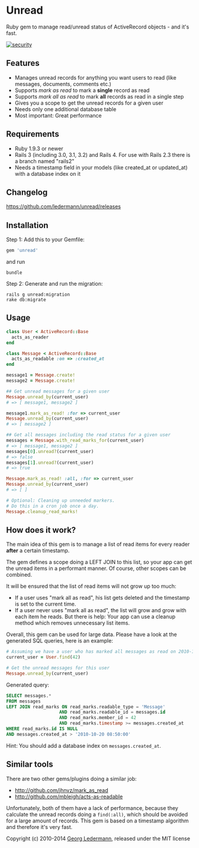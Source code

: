 Unread
======

Ruby gem to manage read/unread status of ActiveRecord objects - and it's fast.

[![security](https://hakiri.io/github/raisty/unread/master.svg)](https://hakiri.io/github/raisty/unread/master)


## Features

* Manages unread records for anything you want users to read (like messages, documents, comments etc.)
* Supports _mark as read_ to mark a **single** record as read
* Supports _mark all as read_ to mark **all** records as read in a single step
* Gives you a scope to get the unread records for a given user
* Needs only one additional database table
* Most important: Great performance


## Requirements

* Ruby 1.9.3 or newer
* Rails 3 (including 3.0, 3.1, 3.2) and Rails 4. For use with Rails 2.3 there is a branch named "rails2"
* Needs a timestamp field in your models (like created_at or updated_at) with a database index on it


## Changelog

https://github.com/ledermann/unread/releases


## Installation

Step 1: Add this to your Gemfile:

```ruby
gem 'unread'
```

and run

```shell
bundle
```


Step 2: Generate and run the migration:

```shell
rails g unread:migration
rake db:migrate
```


## Usage

```ruby
class User < ActiveRecord::Base
  acts_as_reader
end

class Message < ActiveRecord::Base
  acts_as_readable :on => :created_at
end

message1 = Message.create!
message2 = Message.create!

## Get unread messages for a given user
Message.unread_by(current_user)
# => [ message1, message2 ]

message1.mark_as_read! :for => current_user
Message.unread_by(current_user)
# => [ message2 ]

## Get all messages including the read status for a given user
messages = Message.with_read_marks_for(current_user)
# => [ message1, message2 ]
messages[0].unread?(current_user)
# => false
messages[1].unread?(current_user)
# => true

Message.mark_as_read! :all, :for => current_user
Message.unread_by(current_user)
# => [ ]

# Optional: Cleaning up unneeded markers.
# Do this in a cron job once a day.
Message.cleanup_read_marks!
```


## How does it work?

The main idea of this gem is to manage a list of read items for every reader **after** a certain timestamp.

The gem defines a scope doing a LEFT JOIN to this list, so your app can get the unread items in a performant manner. Of course, other scopes can be combined.

It will be ensured that the list of read items will not grow up too much:

* If a user uses "mark all as read", his list gets deleted and the timestamp is set to the current time.
* If a user never uses "mark all as read", the list will grow and grow with each item he reads. But there is help: Your app can use a cleanup method which removes unnecessary list items.

Overall, this gem can be used for large data. Please have a look at the generated SQL queries, here is an example:

```ruby
# Assuming we have a user who has marked all messages as read on 2010-10-20 08:50
current_user = User.find(42)

# Get the unread messages for this user
Message.unread_by(current_user)
```

Generated query:

```sql
SELECT messages.*
FROM messages
LEFT JOIN read_marks ON read_marks.readable_type = 'Message'
                    AND read_marks.readable_id = messages.id
                    AND read_marks.member_id = 42
                    AND read_marks.timestamp >= messages.created_at
WHERE read_marks.id IS NULL
AND messages.created_at > '2010-10-20 08:50:00'
```

Hint: You should add a database index on `messages.created_at`.


## Similar tools

There are two other gems/plugins doing a similar job:

* http://github.com/jhnvz/mark_as_read
* http://github.com/mbleigh/acts-as-readable

Unfortunately, both of them have a lack of performance, because they calculate the unread records doing a `find(:all)`, which should be avoided for a large amount of records. This gem is based on a timestamp algorithm and therefore it's very fast.


Copyright (c) 2010-2014 [Georg Ledermann](http://www.georg-ledermann.de), released under the MIT license
